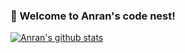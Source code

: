 ### :hatching_chick: Welcome to Anran's code nest!

[![Anran's github stats](https://github-readme-stats.vercel.app/api?username=niuniuanran)](https://github.com/anuraghazra/github-readme-stats)

